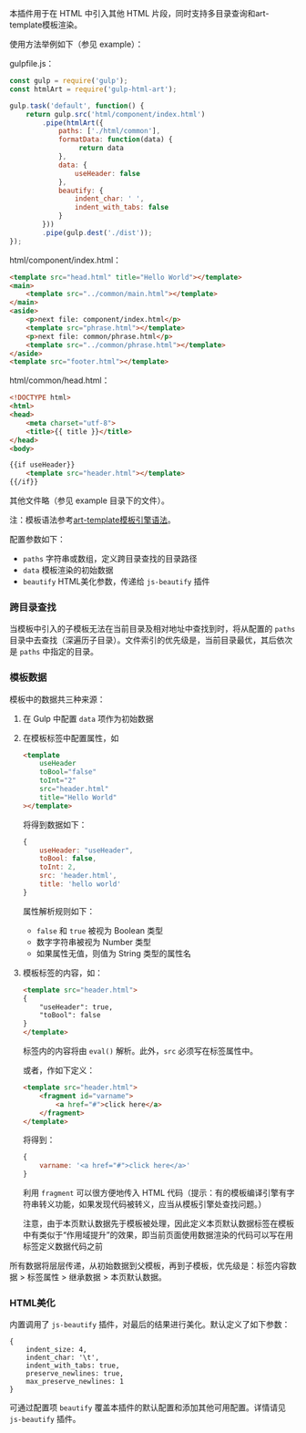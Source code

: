 本插件用于在 HTML 中引入其他 HTML 片段，同时支持多目录查询和art-template模板渲染。



使用方法举例如下（参见 example）：

gulpfile.js：


```javascript
const gulp = require('gulp');
const htmlArt = require('gulp-html-art');

gulp.task('default', function() {
	return gulp.src('html/component/index.html')
		.pipe(htmlArt({
			paths: ['./html/common'],
			formatData: function(data) {
				 return data
			},
			data: {
				useHeader: false
			},
			beautify: {
				indent_char: ' ',
				indent_with_tabs: false
			}
		}))
		.pipe(gulp.dest('./dist'));
});
```

html/component/index.html：

```html
<template src="head.html" title="Hello World"></template>
<main>
	<template src="../common/main.html"></template>
</main>
<aside>
	<p>next file: component/index.html</p>
	<template src="phrase.html"></template>
	<p>next file: common/phrase.html</p>
	<template src="../common/phrase.html"></template>
</aside>
<template src="footer.html"></template>
```

html/common/head.html：

```html
<!DOCTYPE html>
<html>
<head>
	<meta charset="utf-8">
	<title>{{ title }}</title>
</head>
<body>

{{if useHeader}}
	<template src="header.html"></template>
{{/if}}
```


其他文件略（参见 example 目录下的文件）。

注：模板语法参考[art-template模板引擎语法](https://aui.github.io/art-template/zh-cn/docs/syntax.html)。



配置参数如下：

 - `paths` 字符串或数组，定义跨目录查找的目录路径
 - `data` 模板渲染的初始数据
 - `beautify` HTML美化参数，传递给 `js-beautify` 插件






### 跨目录查找  ###

当模板中引入的子模板无法在当前目录及相对地址中查找到时，将从配置的 `paths` 目录中去查找（深遍历子目录）。文件索引的优先级是，当前目录最优，其后依次是 `paths` 中指定的目录。




### 模板数据 ###

模板中的数据共三种来源：

 1. 在 Gulp 中配置 `data` 项作为初始数据

 2. 在模板标签中配置属性，如

    ```html
    <template
    	useHeader
    	toBool="false"
    	toInt="2"
    	src="header.html"
    	title="Hello World"
    ></template>
    ```

    将得到数据如下：

    ```javascript
    {
    	useHeader: "useHeader",
    	toBool: false,
    	toInt: 2,
    	src: 'header.html',
    	title: 'hello world'
    }
    ```

    属性解析规则如下：
    ​	
     - `false` 和 `true` 被视为 Boolean 类型
     - 数字字符串被视为 Number 类型
     - 如果属性无值，则值为 String 类型的属性名

 3. 模板标签的内容，如：

    ```html
    <template src="header.html">
    {
    	"useHeader": true,
    	"toBool": false
    }
    </template>
    ```

    标签内的内容将由 `eval()` 解析。此外，`src` 必须写在标签属性中。

    或者，作如下定义：

    ```html
    <template src="header.html">
    	<fragment id="varname">
    		<a href="#">click here</a>
    	</fragment>
    </template>
    ```

    将得到：

    ```javascript
    {
    	varname: '<a href="#">click here</a>'
    }
    ```

    利用 `fragment` 可以很方便地传入 HTML 代码（提示：有的模板编译引擎有字符串转义功能，如果发现代码被转义，应当从模板引擎处查找问题。）

    注意，由于本页默认数据先于模板被处理，因此定义本页默认数据标签在模板中有类似于“作用域提升”的效果，即当前页面使用数据渲染的代码可以写在用标签定义数据代码之前

所有数据将层层传递，从初始数据到父模板，再到子模板，优先级是：标签内容数据 > 标签属性 > 继承数据 > 本页默认数据。



### HTML美化 ###

内置调用了 `js-beautify` 插件，对最后的结果进行美化。默认定义了如下参数：

	{
		indent_size: 4,
		indent_char: '\t',
		indent_with_tabs: true,
		preserve_newlines: true,
		max_preserve_newlines: 1
	}

可通过配置项 `beautify` 覆盖本插件的默认配置和添加其他可用配置。详情请见 `js-beautify` 插件。